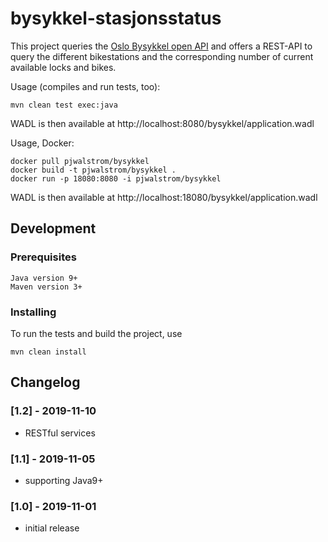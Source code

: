# bysykkel-stasjonsstatus
This project queries the [Oslo Bysykkel open API](https://oslobysykkel.no/apne-data/sanntid) and offers a REST-API to query the different bikestations and the corresponding number of current available locks and bikes.

Usage (compiles and run tests, too):
```
mvn clean test exec:java
```

WADL is then available at http://localhost:8080/bysykkel/application.wadl

Usage, Docker:
```
docker pull pjwalstrom/bysykkel
docker build -t pjwalstrom/bysykkel .
docker run -p 18080:8080 -i pjwalstrom/bysykkel
```

WADL is then available at http://localhost:18080/bysykkel/application.wadl

## Development
### Prerequisites
```
Java version 9+
Maven version 3+
```

### Installing
To run the tests and build the project, use
```
mvn clean install 
```

## Changelog
### [1.2] - 2019-11-10
- RESTful services
### [1.1] - 2019-11-05
- supporting Java9+
### [1.0] - 2019-11-01
- initial release

